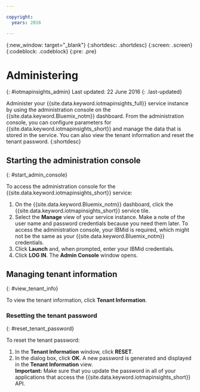 ```yaml
---

copyright:
  years: 2016

---
```


{:new_window: target="_blank"}
{:shortdesc: .shortdesc}
{:screen: .screen}
{:codeblock: .codeblock}
{:pre: .pre}


# Administering
{: #iotmapinsights_admin}
Last updated: 22 June 2016
{: .last-updated}

Administer your {{site.data.keyword.iotmapinsights_full}} service instance by using the administration console on the {{site.data.keyword.Bluemix_notm}} dashboard. From the administration console, you can configure parameters for  {{site.data.keyword.iotmapinsights_short}} and manage the data that is stored in the service. You can also view the tenant information and reset the tenant password.
{:shortdesc}

## Starting the administration console
{: #start_admin_console}

To access the administration console for the {{site.data.keyword.iotmapinsights_short}}  service:

1. On the {{site.data.keyword.Bluemix_notm}} dashboard, click the {{site.data.keyword.iotmapinsights_short}} service tile.
2. Select the **Manage** view of your service instance.
Make a note of the user name and password credentials because you need them later. To access the administration console, your IBMid is required, which might not be the same as your {{site.data.keyword.Bluemix_notm}} credentials.
3. Click **Launch** and, when prompted, enter your IBMid credentials.
4. Click **LOG IN**. The **Admin Console** window opens.

## Managing tenant information
{: #view_tenant_info}

To view the tenant information, click **Tenant Information**.

### Resetting the tenant password
{: #reset_tenant_password}

To reset the tenant password:

1. In the **Tenant Information** window, click **RESET**.
2. In the dialog box, click **OK**.
A new password is generated and displayed in the **Tenant Information** view.  
**Important:** Make sure that you update the password in all of your applications that access the {{site.data.keyword.iotmapinsights_short}} API.
